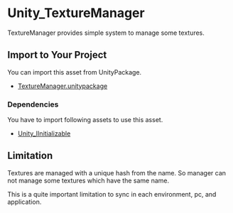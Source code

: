 # Unity_TextureManager

TextureManager provides simple system to manage some textures.

## Import to Your Project

You can import this asset from UnityPackage.

- [TextureManager.unitypackage](https://github.com/XJINE/Unity_TextureManager/blob/master/TextureManager.unitypackage)


### Dependencies

You have to import following assets to use this asset.

- [Unity_IInitializable](https://github.com/XJINE/Unity_IInitializable)

## Limitation

Textures are managed with a unique hash from the name.
So manager can not manage some textures which have the same name.

This is a quite important limitation to sync in each environment, pc, and application.